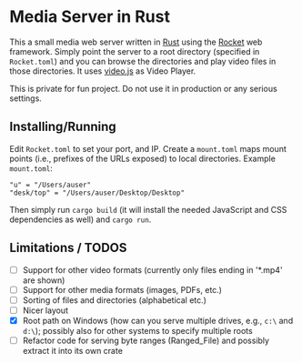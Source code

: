 # Media Server in Rust

This a small media web server written in 
[Rust](https://rust-lang.org) using the [Rocket](https://rocket.rs) 
web framework.  Simply point the server to a root directory (specified
in `Rocket.toml`) and you can browse the directories and play video 
files in those directories.  It uses [video.js](https://videojs.com/) 
as Video Player.

This is private for fun project.  Do not use it in production or any
serious settings.

## Installing/Running

Edit `Rocket.toml` to set your port, and IP.  Create a `mount.toml`
maps mount points (i.e., prefixes of the URLs exposed) to 
local directories.  Example `mount.toml`:

```
"u" = "/Users/auser"
"desk/top" = "/Users/auser/Desktop/Desktop"
```

Then simply run `cargo build` (it will install the needed JavaScript
and CSS dependencies as well) and `cargo run`.

## Limitations / TODOS

- [ ] Support for other video formats (currently only files ending 
      in '*.mp4' are shown)
- [ ] Support for other media formats (images, PDFs, etc.)      
- [ ] Sorting of files and directories (alphabetical etc.)
- [ ] Nicer layout
- [X] Root path on Windows (how can you serve multiple drives, e.g.,  `c:\` and `d:\`); possibly also for other systems to specify multiple roots
- [ ] Refactor code for serving byte ranges (Ranged_File) and possibly extract it into its own crate

